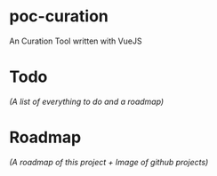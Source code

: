 
# poc-curation

An Curation Tool written with VueJS

# Todo

_(A list of everything to do and a roadmap)_

# Roadmap

_(A roadmap of this project + Image of github projects)_